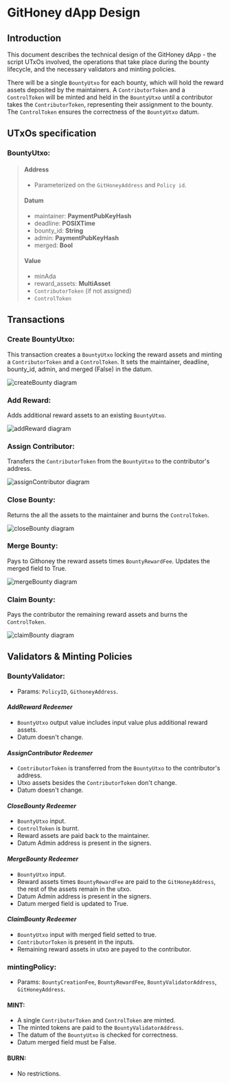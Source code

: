 # GitHoney dApp Design

## Introduction

This document describes the technical design of the GitHoney dApp - the script UTxOs involved, the operations that take place during the bounty lifecycle, and the necessary validators and minting policies.

There will be a single `BountyUtxo` for each bounty, which will hold the reward assets deposited by the maintainers. A `ContributorToken` and a `ControlToken` will be minted and held in the `BountyUtxo` until a contributor takes the `ContributorToken`, representing their assignment to the bounty. The `ControlToken` ensures the correctness of the `BountyUtxo` datum.

## UTxOs specification

### BountyUtxo:

> #### Address
>
> - Parameterized on the `GitHoneyAddress` and `Policy id`.
>
> #### Datum
>
> - maintainer: **PaymentPubKeyHash**
> - deadline: **POSIXTime**
> - bounty_id: **String**
> - admin: **PaymentPubKeyHash**
> - merged: **Bool**
>
> #### Value
>
> - minAda
> - reward_assets: **MultiAsset**
> - `ContributorToken` (if not assigned)
> - `ControlToken`

## Transactions

### Create BountyUtxo:

This transaction creates a `BountyUtxo` locking the reward assets and minting a `ContributorToken` and a `ControlToken`. It sets the maintainer, deadline, bounty_id, admin, and merged (False) in the datum.

![createBounty diagram](img/createBounty.png)

### Add Reward:

Adds additional reward assets to an existing `BountyUtxo`.

![addReward diagram](img/addRewards.png)

### Assign Contributor:

Transfers the `ContributorToken` from the `BountyUtxo` to the contributor's address.

![assignContributor diagram](img/assignContributor.png)

### Close Bounty:

Returns the all the assets to the maintainer and burns the `ControlToken`.

![closeBounty diagram](img/close.png)

### Merge Bounty:

Pays to Githoney the reward assets times `BountyRewardFee`. Updates the merged field to True.

![mergeBounty diagram](img/merge.png)

### Claim Bounty:

Pays the contributor the remaining reward assets and burns the `ControlToken`.

![claimBounty diagram](img/claim.png)

## Validators & Minting Policies

### BountyValidator:

- Params: `PolicyID`, `GithoneyAddress`.

#### _AddReward Redeemer_

- `BountyUtxo` output value includes input value plus additional reward assets.
- Datum doesn't change.

#### _AssignContributor Redeemer_

- `ContributorToken` is transferred from the `BountyUtxo` to the contributor's address.
- Utxo assets besides the `ContributorToken` don't change.
- Datum doesn't change.

#### _CloseBounty Redeemer_

- `BountyUtxo` input.
- `ControlToken` is burnt.
- Reward assets are paid back to the maintainer.
- Datum Admin address is present in the signers.

#### _MergeBounty Redeemer_

- `BountyUtxo` input.
- Reward assets times `BountyRewardFee` are paid to the `GitHoneyAddress`, the rest of the assets remain in the utxo.
- Datum Admin address is present in the signers.
- Datum merged field is updated to True.

#### _ClaimBounty Redeemer_

- `BountyUtxo` input with merged field setted to true.
- `ContributorToken` is present in the inputs.
- Remaining reward assets in utxo are payed to the contributor.

### mintingPolicy:

- Params: `BountyCreationFee`, `BountyRewardFee`, `BountyValidatorAddress`, `GitHoneyAddress`.

#### MINT:

- A single `ContributorToken` and `ControlToken` are minted.
- The minted tokens are paid to the `BountyValidatorAddress`.
- The datum of the `BountyUtxo` is checked for correctness.
- Datum merged field must be False.

#### BURN:

- No restrictions.
